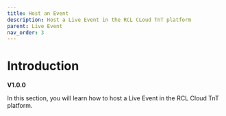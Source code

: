 ```yaml
---
title: Host an Event
description: Host a Live Event in the RCL CLoud TnT platform
parent: Live Event
nav_order: 3
---
```


# Introduction
**V1.0.0**

In this section, you will learn how to host a Live Event in the RCL Cloud TnT platform.